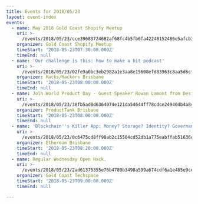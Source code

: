 ```yaml
---
title: Events for 2018/05/23
layout: event-index
events:
  - name: May 2018 Gold Coast Shopify Meetup
    uri: >-
      /events/2018/05/23/cce39683724682af68fc4b5fb6fa42248152486e5afcb3e4e2c5f67ce2c11a3b
    organizer: Gold Coast Shopify Meetup
    timeStart: '2018-05-23T07:30:00.000Z'
    timeEnd: null
  - name: 'Our challenge is this: how to make a hit podcast'
    uri: >-
      /events/2018/05/23/02fe9a0bc3eb2982a1e3aa8e15608efd83963c8aa5d6cff78f48501e57b5b253
    organizer: Hacks/Hackers Brisbane
    timeStart: '2018-05-23T08:00:00.000Z'
    timeEnd: null
  - name: Join World Product Day - Guest Speaker Rowan Lamont from Designworks
    uri: >-
      /events/2018/05/23/38fb5ad8d6364074e121da54644ff78cdce249404b4a84473ab55a8320715cb0
    organizer: ProductTank Brisbane
    timeStart: '2018-05-23T08:00:00.000Z'
    timeEnd: null
  - name: 'Blockchain''s Killer App: Money? Storage? Identity? Governance? Kitties?'
    uri: >-
      /events/2018/05/23/0c6475cd8ff98ab2c15504cd52db1a775eabffab51636ccdcfe74a0585188f90
    organizer: Ethereum Brisbane
    timeStart: '2018-05-23T08:20:00.000Z'
    timeEnd: null
  - name: Regular Wednesday Open Hack.
    uri: >-
      /events/2018/05/23/2ad61375355e76b4789b3498a599a674cdf6a1e485e9ce7bd5acb355c6eadaad
    organizer: Gold Coast Techspace
    timeStart: '2018-05-23T09:00:00.000Z'
    timeEnd: null

---
```

